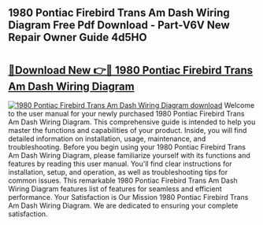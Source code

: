 ## 1980 Pontiac Firebird Trans Am Dash Wiring Diagram Free Pdf Download - Part-V6V New Repair Owner Guide 4d5HO

# <h2><a href="http://dfivbyd.blite.top/?on=1980+Pontiac+Firebird+Trans+Am+Dash+Wiring+Diagram">🔗Download New 👉🔴 1980 Pontiac Firebird Trans Am Dash Wiring Diagram</a></h2>

[![1980 Pontiac Firebird Trans Am Dash Wiring Diagram download](https://i.imgur.com/lujVjoI.png)](http://dfivbyd.blite.top/?on=1980+Pontiac+Firebird+Trans+Am+Dash+Wiring+Diagram)
Welcome to the user manual for your newly purchased 1980 Pontiac Firebird Trans Am Dash Wiring Diagram. This comprehensive guide is intended to help you master the functions and capabilities of your product. Inside, you will find detailed information on installation, usage, maintenance, and troubleshooting. Before you begin using your 1980 Pontiac Firebird Trans Am Dash Wiring Diagram, please familiarize yourself with its functions and features by reading this user manual. You'll find clear instructions for installation, setup, and operation, as well as troubleshooting tips for common issues. This remarkable 1980 Pontiac Firebird Trans Am Dash Wiring Diagram features list of features for seamless and efficient performance. Your Satisfaction is Our Mission 1980 Pontiac Firebird Trans Am Dash Wiring Diagram. We are dedicated to ensuring your complete satisfaction.

